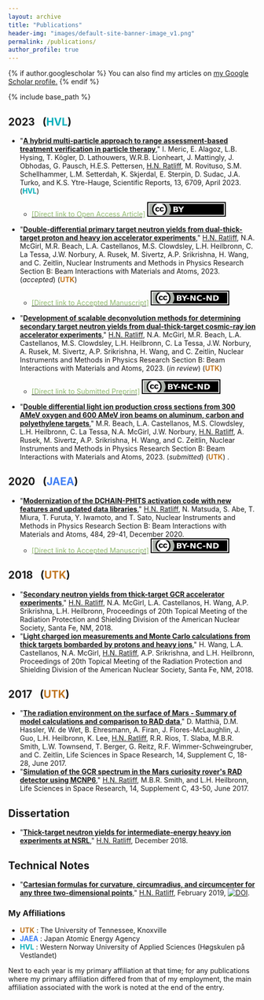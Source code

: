 ```yaml
---
layout: archive
title: "Publications"
header-img: "images/default-site-banner-image_v1.png"
permalink: /publications/
author_profile: true
---
```


{% if author.googlescholar %}
  You can also find my articles on <u><a href="{{author.googlescholar}}">my Google Scholar profile</a>.</u>
{% endif %}

{% include base_path %}

2023 &ensp;(<font color="#00aeba">HVL</font>) <!-- &ensp;(<font color="#1F2CCA">JAEA</font><font color="#C1751F">UTK</font>) -->
------


<!-- * "[__PHITS-aided design of a scintillator bar array for neutron and gamma-ray imaging in particle therapy__]()," <u>H.N. Ratliff</u>, T. Kögler, I. Meric, Proceedings of 2022 IEEE NSS MIC RTSD, 2022. (*submitted*) (__<font color="#00aeba">HVL</font>__) -->

* "[__A hybrid multi-particle approach to range assessment-based treatment verification in particle therapy__](https://doi.org/10.1038/s41598-023-33777-w)," I. Meric, E. Alagoz, L.B. Hysing, T. Kögler, D. Lathouwers, W.R.B. Lionheart, J. Mattingly, J. Obhodas, G. Pausch, H.E.S. Pettersen, <u>H.N. Ratliff</u>, M. Rovituso, S.M. Schellhammer, L.M. Setterdah, K. Skjerdal, E. Sterpin, D. Sudac, J.A. Turko, and K.S. Ytre-Hauge, Scientific Reports, 13, 6709, April 2023. (__<font color="#00aeba">HVL</font>__)
   * [<font color="#90ba6e">[Direct link to Open Access Article]</font>](https://www.nature.com/articles/s41598-023-33777-w) <a rel="license" href="http://creativecommons.org/licenses/by/4.0/"><img alt="Creative Commons License" style="border-width:0" img src="/files/by_tiny.svg"></a>

* "[__Double-differential primary target neutron yields from dual-thick-target proton and heavy ion accelerator experiments__]()," <u>H.N. Ratliff</u>, N.A. McGirl, M.R. Beach, L.A. Castellanos, M.S. Clowdsley, L.H. Heilbronn, C. La Tessa, J.W. Norbury, A. Rusek, M. Sivertz, A.P. Srikrishna, H. Wang, and C. Zeitlin, Nuclear Instruments and Methods in Physics Research Section B: Beam Interactions with Materials and Atoms, 2023. (*accepted*) (__<font color="#C1751F">UTK</font>__)
   * [<font color="#90ba6e">[Direct link to Accepted Manuscript]</font>](https://hratliff.com/files/NSRL_Front_target_neutron_paper_Preprint.pdf) <a rel="license" href="http://creativecommons.org/licenses/by-nc-nd/4.0/"><img alt="Creative Commons License" style="border-width:0" img src="/files/by-nc-nd_tiny.svg"></a>

* "[__Development of scalable deconvolution methods for determining secondary target neutron yields from dual-thick-target cosmic-ray ion accelerator experiments__]()," <u>H.N. Ratliff</u>, N.A. McGirl, M.R. Beach, L.A. Castellanos, M.S. Clowdsley, L.H. Heilbronn, C. La Tessa, J.W. Norbury, A. Rusek, M. Sivertz, A.P. Srikrishna, H. Wang, and C. Zeitlin, Nuclear Instruments and Methods in Physics Research Section B: Beam Interactions with Materials and Atoms, 2023. (*in review*) (__<font color="#C1751F">UTK</font>__)
   * [<font color="#90ba6e">[Direct link to Submitted Preprint]</font>](https://hratliff.com/files/NSRL_Back_target_neutron_paper_Preprint.pdf) <a rel="license" href="http://creativecommons.org/licenses/by-nc-nd/4.0/"><img alt="Creative Commons License" style="border-width:0" img src="/files/by-nc-nd_tiny.svg"></a>

* "[__Double differential light ion production cross sections from 300 AMeV oxygen and 600 AMeV iron beams on aluminum, carbon and polyethylene targets__]()," M.R. Beach, L.A. Castellanos, M.S. Clowdsley, L.H. Heilbronn, C. La Tessa, N.A. McGirl, J.W. Norbury, <u>H.N. Ratliff</u>, A. Rusek, M. Sivertz, A.P. Srikrishna, H. Wang, and C. Zeitlin, Nuclear Instruments and Methods in Physics Research Section B: Beam Interactions with Materials and Atoms, 2023. (*submitted*) (__<font color="#C1751F">UTK</font>__)
.

2020 &ensp;(<font color="#407ff5">JAEA</font>)
------
* "[__Modernization of the DCHAIN-PHITS activation code with new features and updated data libraries__](https://doi.org/10.1016/j.nimb.2020.10.005)," <u>H.N. Ratliff</u>, N. Matsuda, S. Abe, T. Miura, T. Furuta, Y. Iwamoto, and T. Sato, Nuclear Instruments and Methods in Physics Research Section B: Beam Interactions with Materials and Atoms, 484, 29-41, December 2020.  <!-- (__<font color="#1F2CCA">JAEA</font>__) -->
   * [<font color="#90ba6e">[Direct link to Accepted Manuscript]</font>](https://hratliff.com/files/DCHAIN_improvements_paper_Accepted-Manuscript.pdf) <a rel="license" href="http://creativecommons.org/licenses/by-nc-nd/4.0/"><img alt="Creative Commons License" style="border-width:0" img src="/files/by-nc-nd_tiny.svg"></a>

2018 &ensp;(<font color="#C1751F">UTK</font>)
------
* "[__Secondary neutron yields from thick-target GCR accelerator experiments__]()," <u>H.N. Ratliff</u>, N.A. McGirl, L.A. Castellanos, H. Wang, A.P. Srikrishna, L.H. Heilbronn, Proceedings of 20th Topical Meeting of the Radiation Protection and Shielding Division of the American Nuclear Society, Santa Fe, NM, 2018.
* "[__Light charged ion measurements and Monte Carlo calculations from thick targets bombarded by protons and heavy ions__]()," H. Wang, L.A. Castellanos, N.A. McGirl, <u>H.N. Ratliff</u>, A.P. Srikrishna, and L.H. Heilbronn, Proceedings of 20th Topical Meeting of the Radiation Protection and Shielding Division of the American Nuclear Society, Santa Fe, NM, 2018.

2017 &ensp;(<font color="#C1751F">UTK</font>)
------
* "[__The radiation environment on the surface of Mars - Summary of model calculations and comparison to RAD data__](https://doi.org/10.1016/j.lssr.2017.06.003),"
D. Matthiä, D.M. Hassler, W. de Wet, B. Ehresmann, A. Firan, J. Flores-McLaughlin, J. Guo, L.H. Heilbronn, K. Lee, <u>H.N. Ratliff</u>, R.R. Rios, T. Slaba, M.B.R. Smith, L.W. Townsend, T. Berger, G. Reitz, R.F. Wimmer-Schweingruber, and C. Zeitlin, Life Sciences in Space Research, 14, Supplement C, 18-28, June 2017.
* "[__Simulation of the GCR spectrum in the Mars curiosity rover's RAD detector using MCNP6__](https://doi.org/10.1016/j.lssr.2017.07.003)," <u>H.N. Ratliff</u>, M.B.R. Smith, and L.H. Heilbronn, Life Sciences in Space Research, 14, Supplement C, 43-50, June 2017.

Dissertation
-----
* "[__Thick-target neutron yields for intermediate-energy heavy ion experiments at NSRL__](https://trace.tennessee.edu/utk_graddiss/5323/)," <u>H.N. Ratliff</u>, December 2018.


Technical Notes
-----
* "[__Cartesian formulas for curvature, circumradius, and circumcenter for any three two-dimensional points__](https://hratliff.com/files/curvature_calculations_and_circle_fitting.pdf)," <u>H.N. Ratliff</u>, February 2019, [![DOI](https://zenodo.org/badge/DOI/10.5281/zenodo.2556424.svg)](https://doi.org/10.5281/zenodo.2556424).


### My Affiliations

* __<font color="#C1751F">UTK</font>__ : The University of Tennessee, Knoxville
* __<font color="#407ff5">JAEA</font>__ : Japan Atomic Energy Agency
* __<font color="#00aeba">HVL</font>__ : Western Norway University of Applied Sciences (Høgskulen på Vestlandet)

Next to each year is my primary affiliation at that time; for any publications where my primary affiliation differed from that of my employment, the main affiliation associated with the work is noted at the end of the entry.
